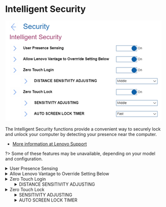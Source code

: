 # Intelligent Security #

![](./img/intelligentsecurity.png)

The Intelligent Security functions provide a convenient way to securely lock and unlock your computer by detecting your presence near the computer.

- [More information at Lenovo Support](https://support.lenovo.com/solutions/ht511536-smart-features)

?> Some of these features may be unavailable, depending on your model and configuration.

<details><summary>User Presence Sensing</summary>

Whether to enable functions that rely on using the IR camera to recognize the user's presence and if the user is looking at the screen.

!> Before using this feature, ensure you create your Face ID with the IR camera.

- [More information at Lenovo Support](https://support.lenovo.com/uu/en/solutions/ht511536-smart-features)

Options:

1. **On** - Default.
2. Off

| WMI Setting name | Values | Locked by SVP | AMD/Intel |
|:---|:---|:---|:---|
| UserPresenceSensing | Disable, Enable | Yes | Intel |

</details>

<details><summary>Allow Lenovo Vantage to Override Setting Below</summary>

Whether to allow Windows® service to prioritize the settings of Lenovo Vantage, if Lenovo Vantage is installed.

- [More information at Lenovo Support](https://support.lenovo.com/us/en/solutions/ht505081-lenovo-vantage-using-your-pc-just-got-easier)
- [More information at Lenovo.com](https://www.lenovo.com/us/en/software/vantage)

Options:

1. **On** - Default.
2. Off. Enforce BIOS settings.

| WMI Setting name | Values | Locked by SVP | AMD/Intel |
|:---|:---|:---|:---|
| ZeroTouchAllowOverride | Disable, Enable | Yes | Intel |

</details>

<details><summary>Zero Touch Login</summary>

Whether to unlock or wake up the computer automatically when you are in front of it or approaching it.

Options:

1. **On** - Default.
2. Off.

| WMI Setting name | Values | Locked by SVP | AMD/Intel |
|:---|:---|:---|:---|
| ZeroTouchLogin | Disable, Enable | Yes | Intel |

</details>

<div style='margin-left:30px'>
<details><summary>DISTANCE SENSITIVITY ADJUSTING</summary>

!> Depends on Windows® Hello. To use it, turn on face recognition in Windows® settings.

- [More information at Microsoft.com](https://www.support.microsoft.com/en-us/windows/learn-about-windows-hello-and-set-it-up-dae28983-8242-bb2a-d3d1-87c9d265a5f0)

Options:

1. Near
1. **Middle** - Default.
1. Far

| WMI Setting name | Values | Locked by SVP | AMD/Intel |
|:---|:---|:---|:---|
| ZeroTouchLoginDistanceAdjusting | Near, Middle, Far | Yes | Intel |

</details>
</div>
<details><summary>Zero Touch Lock</summary>

Whether to dim the display and lock the computer when user presence is not detected.

?> Can reduce the chances of unauthorized access to the computer if you leave the computer unattended and unlocked.

Options:

1. **On** - Default.
2. Off.

| WMI Setting name | Values | Locked by SVP | AMD/Intel |
|:---|:---|:---|:---|
| ZeroTouchLock | Disable, Enable | Yes | Intel |

</details>
<div style='margin-left:30px'>
<details><summary>SENSITIVITY ADJUSTING</summary>

?> Accuracy varies by body size, posture, and frequency of movement.

Options:

1. Near
1. **Middle** - Default.
1. Far

| WMI Setting name | Values | Locked by SVP | AMD/Intel |
|:---|:---|:---|:---|
| ZeroTouchLockDistanceAdjusting | Near, Middle, Far | Yes | Intel |

</details>

<details><summary>AUTO SCREEN LOCK TIMER</summary>

?> Uses sensors and camera to detect your presence. However, it does NOT collect any personal data.

Options:

1. **Fast** - Default.
1. Medium
1. Slow

| WMI Setting name | Values | Locked by SVP | AMD/Intel |
|:---|:---|:---|:---|
| ZeroTouchLockTimer | Fast, Medium, Slow | Yes | Intel |

</details>
</div>
